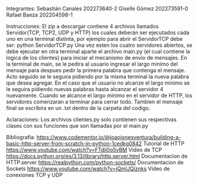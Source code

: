Integrantes:
Sebastián Canales 202273640-2
Giselle Gómez 202273591-0
Rafael Baeza 202204598-1

Instrucciones:
El zip a descargar contiene 4 archivos llamados Servidor(TCP, TCP2, UDP y HTTP) los cuales deberán ser ejecutados cada uno en una terminal distinta, por ejemplo para abrir el ServidorTCP debe ser: python ServidorTCP.py
Una vez esten los cuatro servidores abiertos, se debe ejecutar en otra terminal aparte el archivo main.py (el cual contiene la logica de los clientes) para iniciar el mecanismo de envio de mensajes.
En la terminal de main, se le pedira al usuario ingresar el largo minimo del mensaje para despues pedir la primera palabra que contenga el mensaje.
Acto seguido se le seguira pidiendo por la misma terminal la nueva palabra que desea agregar. En el caso que el usuario no alcanze el largo minimo se le seguira pidiendo nuevas palabras hasta alcanzar
el servidor 4 nuevamente.
Cuando se alcance el largo minimo en el servidor de HTTP, los servidores comenzaran a terminar para cerrar todo. Tambien el mensaje final se escribira en un .txt dentro de la carpeta del codigo.

Aclaraciones:
Los archivos clientes.py solo contienen sus respectivas clases con sus funciones que son llamadas por el main.py

Bibliografia:
https://www.codementor.io/@joaojonesventura/building-a-basic-http-server-from-scratch-in-python-1cedkg0842 Tutorial de HTTP
https://www.youtube.com/watch?v=FTdii0o5vBM Video de TCP
https://docs.python.org/es/3.13/library/http.server.html Documentacion de HTTP.server
https://realpython.com/python-sockets/ Documentacion de Sockets
https://www.youtube.com/watch?v=jQmlJQiznks Video de conexiones TCP y UDP
